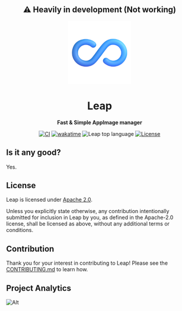 <div align="center">

  <h2>⚠️ Heavily in development (Not working)</h2>

  <img height="170x" src="./assets/icon.png" />

  <h1>Leap</h1>

  <p>
    <strong>Fast & Simple AppImage manager</strong>
  </p>

  <p>
    <a href="https://github.com/lnxcz/leap/actions"><img alt="CI" src="https://img.shields.io/github/workflow/status/lnxcz/leap/%F0%9F%94%A5%20CI/main?color=blue&label=%F0%9F%94%A5%20CI%20" /></a>
    <a href="https://wakatime.com/badge/user/5a193983-d8c2-4f90-acc2-b1f41cfe8941/project/717a25fe-8d46-460a-9d07-b4fef1f49b9c"><img src="https://wakatime.com/badge/user/5a193983-d8c2-4f90-acc2-b1f41cfe8941/project/717a25fe-8d46-460a-9d07-b4fef1f49b9c.svg" alt="wakatime"></a>
    <img alt="Leap top language" src="https://img.shields.io/github/languages/top/lnxcz/leap">
    <a href="https://opensource.org/licenses/Apache-2.0"><img alt="License" src="https://img.shields.io/github/license/lnxcz/leap?color=blue" /></a>   
  </p>
</div>

## Is it any good?

Yes.

## License

Leap is licensed under [Apache 2.0](./LICENSE).

Unless you explicitly state otherwise, any contribution intentionally submitted
for inclusion in Leap by you, as defined in the Apache-2.0 license, shall be
licensed as above, without any additional terms or conditions.

## Contribution

Thank you for your interest in contributing to Leap!
Please see the [CONTRIBUTING.md](./CONTRIBUTING.md) to learn how.

## Project Analytics

![Alt](https://repobeats.axiom.co/api/embed/54602517fd6bbea511cb9031d0c493774608bbce.svg "Repobeats analytics image")
